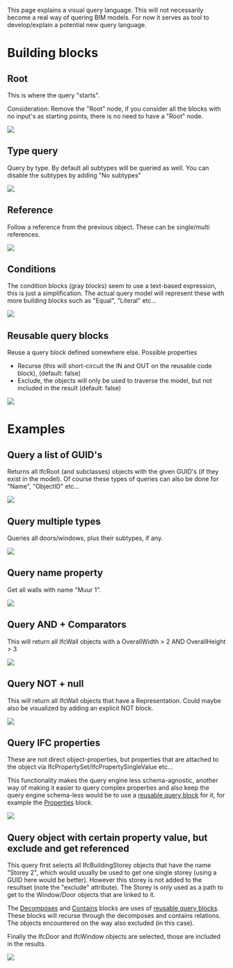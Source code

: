 This page explains a visual query language. This will not necessarily become a real way of quering BIM models. For now it serves as tool to develop/explain a potential new query language.

# Building blocks

## Root

This is where the query "starts".

Consideration: Remove the "Root" node, if you consider all the blocks with no input's as starting points, there is no need to have a "Root" node.

![](img/root.png)

## Type query

Query by type. By default all subtypes will be queried as well. You can disable the subtypes by adding "No subtypes"

![](img/querytype.png)

## Reference

Follow a reference from the previous object. These can be single/multi references.

![](img/queryreference.png)

## Conditions

The condition blocks (gray blocks) seem to use a text-based expression, this is just a simplification. The actual query model will represent these with more building blocks such as "Equal", "Literal" etc...

![](img/querycondition.png)

## Reusable query blocks

Reuse a query block defined somewhere else. Possible properties

- Recurse (this will short-circuit the IN and OUT on the reusable code block), (default: false)
- Exclude, the objects will only be used to traverse the model, but not included in the result (default: false)

![](img/queryreuse.png)

# Examples

## Query a list of GUID's

Returns all IfcRoot (and subclasses) objects with the given GUID's (if they exist in the model). Of course these types of queries can also be done for "Name", "ObjectID" etc...

![](img/queryguids.png)

## Query multiple types

Queries all doors/windows, plus their subtypes, if any.

![](img/query2types.png)

## Query name property

Get all walls with name "Muur 1".

![](img/querynameproperty.png)

## Query AND + Comparators

This will return all IfcWall objects with a OverallWidth > 2 AND OverallHeight > 3

![](img/queryand.png)

## Query NOT + null

This will return all IfcWall objects that have a Representation. Could maybe also be visualized by adding an explicit NOT block.

![](img/querynotnull.png)

## Query IFC properties

These are not direct object-properties, but properties that are attached to the object via IfcPropertySet/IfcPropertySingleValue etc...

This functionality makes the query engine less schema-agnostic, another way of making it easier to query complex properties and also keep the query engine schema-less would be to use a [reusable query block](Reusable-query-Properties.md) for it, for example the [Properties](Reusable-query-Properties.md) block.

![](img/querycomplexproperties.png)

## Query object with certain property value, but exclude and get referenced

This query first selects all IfcBuildingStorey objects that have the name "Storey 2", which would usually be used to get one single storey (using a GUID here would be better). However this storey is not added to the resultset (note the "exclude" attribute). The Storey is only used as a path to get to the Window/Door objects that are linked to it.

The [Decomposes](Reusable-query-Decomposes.md) and [Contains](Reusable-query-Contains.md) blocks are uses of [reusable query blocks](Reusable-query-blocks.md). These blocks will recurse through the decomposes and contains relations. The objects encountered on the way also excluded (in this case).

Finally the IfcDoor and IfcWindow objects are selected, those are included in the results.

![](img/query1storeywindowsanddoors.png)

